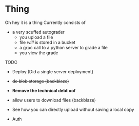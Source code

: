 # Thing

Oh hey it is a thing
Currently consists of

- a very scuffed autograder
  - you upload a file
  - file _will_ is stored in a bucket
  - a grpc call to a python server to grade a file
  - you view the grade

TODO

- ~~Deploy~~ (Did a single server deployment)
- ~~do blob storage (backblaze)~~
- **Remove the technical debt oof**
- allow users to download files (backblaze)

- See how you can directly upload without saving a local copy
- Auth
